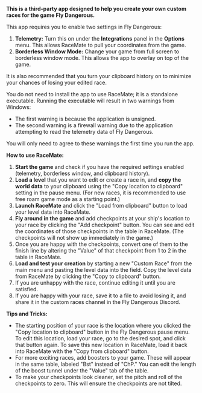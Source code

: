
**This is a third-party app designed to help you create your own custom races for the game Fly Dangerous.**

This app requires you to enable two settings in Fly Dangerous:
1. **Telemetry:** Turn this on under the **Integrations** panel in the **Options** menu. This allows RaceMate to pull your coordinates from the game.
2. **Borderless Window Mode:** Change your game from full screen to borderless window mode. This allows the app to overlay on top of the game. 

It is also recommended that you turn your clipboard history on to minimize your chances of losing your edited race.

You do not need to install the app to use RaceMate; it is a standalone executable. Running the executable will result in two warnings from Windows:
- The first warning is because the application is unsigned.
- The second warning is a firewall warning due to the application attempting to read the telemetry data of Fly Dangerous.

You will only need to agree to these warnings the first time you run the app.


**How to use RaceMate:**
1. **Start the game** and check if you have the required settings enabled (telemetry, borderless window, and clipboard history).
2. **Load a level** that you want to edit or create a race in, and **copy the world data** to your clipboard using the "Copy location to clipboard" setting in the pause menu. (For new races, it is recommended to use free roam game mode as a starting point.)
3. **Launch RaceMate** and click the "Load from clipboard" button to load your level data into RaceMate.
4. **Fly around in the game** and add checkpoints at your ship's location to your race by clicking the "Add checkpoint" button. You can see and edit the coordinates of those checkpoints in the table in RaceMate. (The checkpoints will not show up immediately in the game.)
5. Once you are happy with the checkpoints, convert one of them to the finish line by altering the "Value" of that checkpoint from 1 to 2 in the table in RaceMate.
6. **Load and test your creation** by starting a new "Custom Race" from the main menu and pasting the level data into the field. Copy the level data from RaceMate by clicking the "Copy to clipboard" button.
7. If you are unhappy with the race, continue editing it until you are satisfied.
8. If you are happy with your race, save it to a file to avoid losing it, and share it in the custom races channel in the Fly Dangerous Discord.


**Tips and Tricks:**
- The starting position of your race is the location where you clicked the "Copy location to clipboard" button in the Fly Dangerous pause menu. To edit this location, load your race, go to the desired spot, and click that button again. To save this new location in RaceMate, load it back into RaceMate with the "Copy from clipboard" button.
- For more exciting races, add boosters to your game. These will appear in the same table, labeled "Bst" instead of "ChP." You can edit the length of the boost tunnel under the "Value" tab of the table.
- To make your checkpoints look cleaner, set the pitch and roll of the checkpoints to zero. This will ensure the checkpoints are not tilted.
